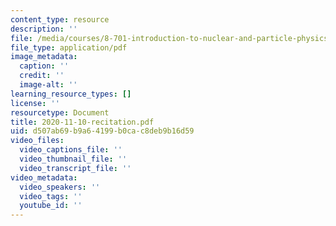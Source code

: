 ```yaml
---
content_type: resource
description: ''
file: /media/courses/8-701-introduction-to-nuclear-and-particle-physics-fall-2020/2020-11-10-recitation.pdf
file_type: application/pdf
image_metadata:
  caption: ''
  credit: ''
  image-alt: ''
learning_resource_types: []
license: ''
resourcetype: Document
title: 2020-11-10-recitation.pdf
uid: d507ab69-b9a6-4199-b0ca-c8deb9b16d59
video_files:
  video_captions_file: ''
  video_thumbnail_file: ''
  video_transcript_file: ''
video_metadata:
  video_speakers: ''
  video_tags: ''
  youtube_id: ''
---
```

